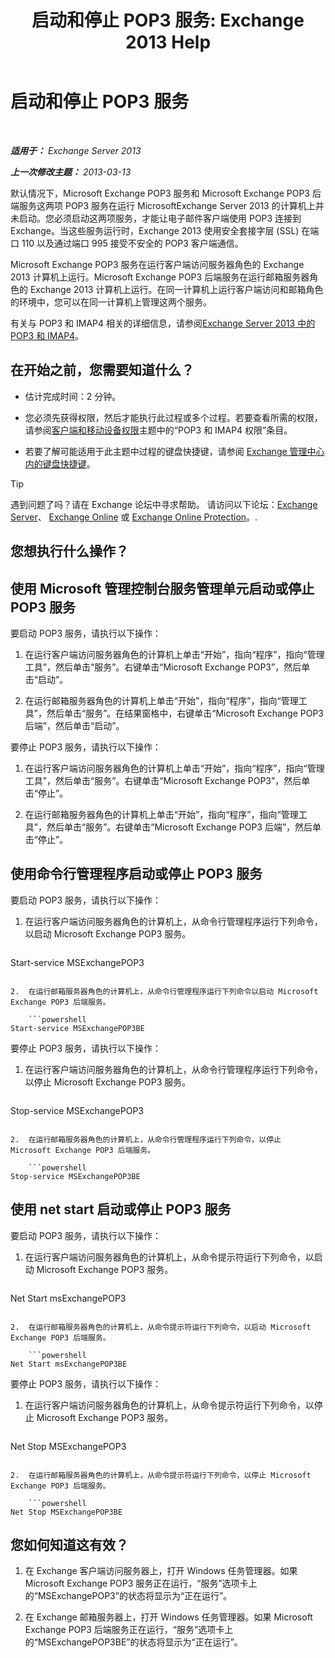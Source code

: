 ﻿---
title: '启动和停止 POP3 服务: Exchange 2013 Help'
TOCTitle: 启动和停止 POP3 服务
ms:assetid: 3d543921-d8c9-4d4b-99a1-82446b585ceb
ms:mtpsurl: https://technet.microsoft.com/zh-cn/library/Aa997475(v=EXCHG.150)
ms:contentKeyID: 50490394
ms.date: 01/11/2018
mtps_version: v=EXCHG.150
ms.translationtype: HT
---

# 启动和停止 POP3 服务

 

_**适用于：** Exchange Server 2013_

_**上一次修改主题：** 2013-03-13_

默认情况下，Microsoft Exchange POP3 服务和 Microsoft Exchange POP3 后端服务这两项 POP3 服务在运行 MicrosoftExchange Server 2013 的计算机上并未启动。您必须启动这两项服务，才能让电子邮件客户端使用 POP3 连接到 Exchange。当这些服务运行时，Exchange 2013 使用安全套接字层 (SSL) 在端口 110 以及通过端口 995 接受不安全的 POP3 客户端通信。

Microsoft Exchange POP3 服务在运行客户端访问服务器角色的 Exchange 2013 计算机上运行。Microsoft Exchange POP3 后端服务在运行邮箱服务器角色的 Exchange 2013 计算机上运行。在同一计算机上运行客户端访问和邮箱角色的环境中，您可以在同一计算机上管理这两个服务。

有关与 POP3 和 IMAP4 相关的详细信息，请参阅[Exchange Server 2013 中的 POP3 和 IMAP4](pop3-and-imap4-in-exchange-server-2013-exchange-2013-help.md)。

## 在开始之前，您需要知道什么？

  - 估计完成时间：2 分钟。

  - 您必须先获得权限，然后才能执行此过程或多个过程。若要查看所需的权限，请参阅[客户端和移动设备权限](clients-and-mobile-devices-permissions-exchange-2013-help.md)主题中的“POP3 和 IMAP4 权限”条目。

  - 若要了解可能适用于此主题中过程的键盘快捷键，请参阅 [Exchange 管理中心内的键盘快捷键](keyboard-shortcuts-in-the-exchange-admin-center-exchange-online-protection-help.md)。

> [!TIP]  
> 遇到问题了吗？请在 Exchange 论坛中寻求帮助。 请访问以下论坛：<a href="https://go.microsoft.com/fwlink/p/?linkid=60612">Exchange Server</a>、 <a href="https://go.microsoft.com/fwlink/p/?linkid=267542">Exchange Online</a> 或 <a href="https://go.microsoft.com/fwlink/p/?linkid=285351">Exchange Online Protection</a>。.


## 您想执行什么操作？

## 使用 Microsoft 管理控制台服务管理单元启动或停止 POP3 服务

要启动 POP3 服务，请执行以下操作：

1.  在运行客户端访问服务器角色的计算机上单击“开始”，指向“程序”，指向“管理工具”，然后单击“服务”。右键单击“Microsoft Exchange POP3”，然后单击“启动”。

2.  在运行邮箱服务器角色的计算机上单击“开始”，指向“程序”，指向“管理工具”，然后单击“服务”。在结果窗格中，右键单击“Microsoft Exchange POP3 后端”，然后单击“启动”。

要停止 POP3 服务，请执行以下操作：

1.  在运行客户端访问服务器角色的计算机上单击“开始”，指向“程序”，指向“管理工具”，然后单击“服务”。右键单击“Microsoft Exchange POP3”，然后单击“停止”。

2.  在运行邮箱服务器角色的计算机上单击“开始”，指向“程序”，指向“管理工具”，然后单击“服务”。右键单击“Microsoft Exchange POP3 后端”，然后单击“停止”。

## 使用命令行管理程序启动或停止 POP3 服务

要启动 POP3 服务，请执行以下操作：

1.  在运行客户端访问服务器角色的计算机上，从命令行管理程序运行下列命令，以启动 Microsoft Exchange POP3 服务。
    
    ```powershell
Start-service MSExchangePOP3
```

2.  在运行邮箱服务器角色的计算机上，从命令行管理程序运行下列命令以启动 Microsoft Exchange POP3 后端服务。
    
    ```powershell
Start-service MSExchangePOP3BE
```

要停止 POP3 服务，请执行以下操作：

1.  在运行客户端访问服务器角色的计算机上，从命令行管理程序运行下列命令，以停止 Microsoft Exchange POP3 服务。
    
    ```powershell
Stop-service MSExchangePOP3
```

2.  在运行邮箱服务器角色的计算机上，从命令行管理程序运行下列命令，以停止 Microsoft Exchange POP3 后端服务。
    
    ```powershell
Stop-service MSExchangePOP3BE
```

## 使用 net start 启动或停止 POP3 服务

要启动 POP3 服务，请执行以下操作：

1.  在运行客户端访问服务器角色的计算机上，从命令提示符运行下列命令，以启动 Microsoft Exchange POP3 服务。
    
    ```powershell
Net Start msExchangePOP3
```

2.  在运行邮箱服务器角色的计算机上，从命令提示符运行下列命令，以启动 Microsoft Exchange POP3 后端服务。
    
    ```powershell
Net Start msExchangePOP3BE
```

要停止 POP3 服务，请执行以下操作：

1.  在运行客户端访问服务器角色的计算机上，从命令提示符运行下列命令，以停止 Microsoft Exchange POP3 服务。
    
    ```powershell
Net Stop MSExchangePOP3
```

2.  在运行邮箱服务器角色的计算机上，从命令提示符运行下列命令，以停止 Microsoft Exchange POP3 后端服务。
    
    ```powershell
Net Stop MSExchangePOP3BE
```

## 您如何知道这有效？

1.  在 Exchange 客户端访问服务器上，打开 Windows 任务管理器。如果 Microsoft Exchange POP3 服务正在运行，“服务”选项卡上的“MSExchangePOP3”的状态将显示为“正在运行”。

2.  在 Exchange 邮箱服务器上，打开 Windows 任务管理器。如果 Microsoft Exchange POP3 后端服务正在运行，“服务”选项卡上的“MSExchangePOP3BE”的状态将显示为“正在运行”。

